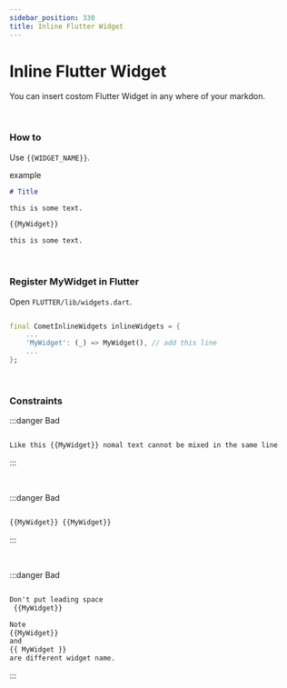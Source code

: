 ```yaml
---
sidebar_position: 330
title: Inline Flutter Widget
---
```


# Inline Flutter Widget

You can insert costom Flutter Widget in any where of your markdon.

<br />

### How to

Use `{{WIDGET_NAME}}`.

example

```.md
# Title

this is some text.

{{MyWidget}}

this is some text.
```

<br />

### Register MyWidget in Flutter

Open `FLUTTER/lib/widgets.dart`.

```widgets.dart

final CometInlineWidgets inlineWidgets = {
    ...
    'MyWidget': (_) => MyWidget(), // add this line
    ...
};
```

<br />

### Constraints

:::danger Bad

```.md

Like this {{MyWidget}} nomal text cannot be mixed in the same line

```

:::

<br />

:::danger Bad

```.md

{{MyWidget}} {{MyWidget}}

```

:::

<br />

:::danger Bad

```.md

Don't put leading space
 {{MyWidget}}

Note
{{MyWidget}}
and
{{ MyWidget }}
are different widget name.

```

:::
